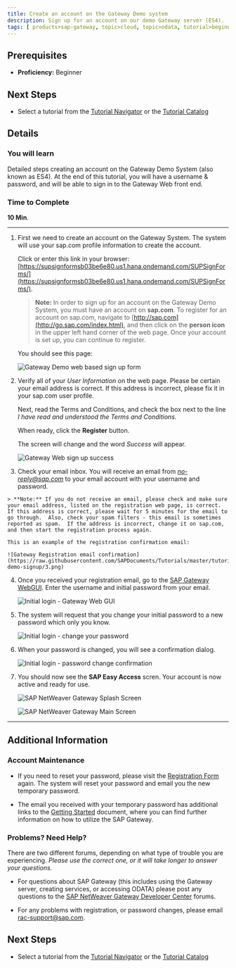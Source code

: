 ```yaml
---
title: Create an account on the Gateway Demo system
description: Sign up for an account on our demo Gateway server (ES4).
tags: [ products>sap-gateway, topic>cloud, topic>odata, tutorial>beginner ]
---
```

## Prerequisites  
 - **Proficiency:** Beginner

## Next Steps
 - Select a tutorial from the [Tutorial Navigator](http://go.sap.com/developer/tutorial-navigator.html) or the [Tutorial Catalog](http://go.sap.com/developer/tutorials.html)

## Details
### You will learn
Detailed steps creating an account on the Gateway Demo System (also known as ES4).  At the end of this tutorial, you will have a username & password, and will be able to sign in to the Gateway Web front end.

### Time to Complete
**10 Min**.

---


1.  First we need to create an account on the Gateway System.  The system will use your sap.com profile information to create the account.

    Click or enter this link in your browser: [https://supsignformsb03be6e80.us1.hana.ondemand.com/SUPSignForms/](https://supsignformsb03be6e80.us1.hana.ondemand.com/SUPSignForms/).

    > **Note:** In order to sign up for an account on the Gateway Demo System, you must have an account on **sap.com**.  To register for an account on sap.com, navigate to [http://sap.com](http://go.sap.com/index.html), and then click on the **person icon** in the upper left hand corner of the web page. Once your account is set up, you can continue to register.

    You should see this page:

    ![Gateway Demo web based sign up form](https://raw.githubusercontent.com/SAPDocuments/Tutorials/master/tutorials/gateway-demo-signup/1.png)

2.  Verify all of your *User Information* on the web page.   Please be certain your email address is correct.  If this address is incorrect, please fix it in your sap.com user profile.

	 Next, read the Terms and Conditions, and check the box next to the line *I have read and understood the Terms and Conditions.*

	 When ready, click the **Register** button.

	 The screen will change and the word *Success* will appear.

    ![Gateway Web sign up success](https://raw.githubusercontent.com/SAPDocuments/Tutorials/master/tutorials/gateway-demo-signup/2.png)


3. 	 Check your email inbox.  You will receive an email from *no-reply@sap.com* to your email account with your username and password.

    > **Note:** If you do not receive an email, please check and make sure your email address, listed on the registration web page, is correct.  If this address is correct, please wait for 5 minutes for the email to go through.  Also, check your spam filters - this email is sometimes reported as spam.  If the address is incorrect, change it on sap.com, and then start the registration process again.

    This is an example of the registration confirmation email:

	![Gateway Registration email confirmation](https://raw.githubusercontent.com/SAPDocuments/Tutorials/master/tutorials/gateway-demo-signup/3.png)

4.  Once you received your registration email, go to the [SAP Gateway WebGUI](https://sapes4.sapdevcenter.com/).  Enter the username and initial password from your email.

    ![Initial login - Gateway Web GUI](https://raw.githubusercontent.com/SAPDocuments/Tutorials/master/tutorials/gateway-demo-signup/4.png)

5.  The system will request that you change your initial password to a new password which only you know.

	 ![Initial login - change your password](https://raw.githubusercontent.com/SAPDocuments/Tutorials/master/tutorials/gateway-demo-signup/5.png)

6.  When your password is changed, you will see a confirmation dialog.

	 ![Initial login - password change confirmation](https://raw.githubusercontent.com/SAPDocuments/Tutorials/master/tutorials/gateway-demo-signup/6.png)

7.  You should now see the **SAP Easy Access** scren.  Your account is now active and ready for use.

	 ![SAP NetWeaver Gateway Splash Screen](https://raw.githubusercontent.com/SAPDocuments/Tutorials/master/tutorials/gateway-demo-signup/7.png)

	 ![SAP NetWeaver Gateway Main Screen](https://raw.githubusercontent.com/SAPDocuments/Tutorials/master/tutorials/gateway-demo-signup/8.png)

---

## Additional Information

### Account Maintenance

- If you need to reset your password, please visit the [Registration Form](https://supsignformsb03be6e80.us1.hana.ondemand.com/SUPSignForms/) again.  The system will reset your password and email you the new temporary password.

- The email you received with your temporary password has additional links to the [Getting Started](http://scn.sap.com/docs/DOC-40986) document, where you can find further information on how to utilize the SAP Gateway.


### Problems?  Need Help?
There are two different forums, depending on what type of trouble you are experiencing.  *Please use the correct one, or it will take longer to answer your questions.*

- For questions about SAP Gateway (this includes using the Gateway server, creating services, or accessing ODATA) please post any questions to the [SAP NetWeaver Gateway Developer Center](http://scn.sap.com/community/developer-center/netweaver-gateway) forums.  

- For any problems with registration, or password changes, please email <rac-support@sap.com>.



## Next Steps
 - Select a tutorial from the [Tutorial Navigator](http://go.sap.com/developer/tutorial-navigator.html) or the [Tutorial Catalog](http://go.sap.com/developer/tutorials.html)
